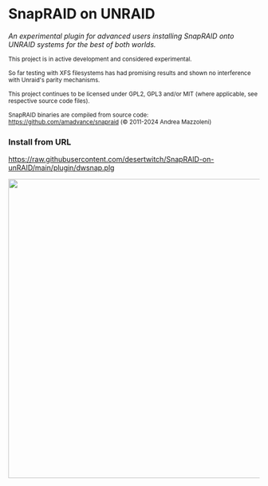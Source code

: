 SnapRAID on UNRAID
================
_An experimental plugin for advanced users installing SnapRAID onto UNRAID systems for the best of both worlds._

<sub>This project is in active development and considered experimental.</sub>

<sub>So far testing with XFS filesystems has had promising results and shown no interference with Unraid's parity mechanisms.</sub>

<sub>This project continues to be licensed under GPL2, GPL3 and/or MIT (where applicable, see respective source code files).</sub>

<sub>SnapRAID binaries are compiled from source code: https://github.com/amadvance/snapraid (© 2011-2024 Andrea Mazzoleni)</sub>

### Install from URL
https://raw.githubusercontent.com/desertwitch/SnapRAID-on-unRAID/main/plugin/dwsnap.plg

<img src="https://github.com/desertwitch/SnapRAID-on-unRAID/assets/24509509/d39a9014-5290-411c-bccf-3f90e6b18423" width="600px">


